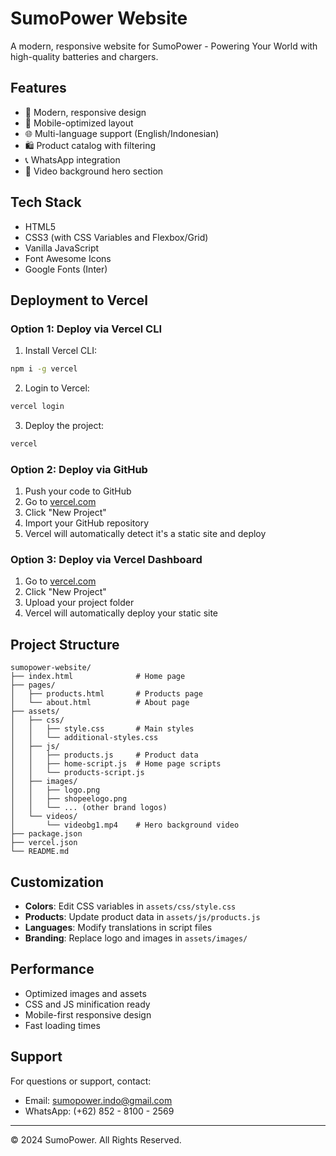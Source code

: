 # SumoPower Website

A modern, responsive website for SumoPower - Powering Your World with high-quality batteries and chargers.

## Features

- 🎨 Modern, responsive design
- 📱 Mobile-optimized layout
- 🌐 Multi-language support (English/Indonesian)
- 🛍️ Product catalog with filtering
- 📞 WhatsApp integration
- 🎥 Video background hero section

## Tech Stack

- HTML5
- CSS3 (with CSS Variables and Flexbox/Grid)
- Vanilla JavaScript
- Font Awesome Icons
- Google Fonts (Inter)

## Deployment to Vercel

### Option 1: Deploy via Vercel CLI

1. Install Vercel CLI:
```bash
npm i -g vercel
```

2. Login to Vercel:
```bash
vercel login
```

3. Deploy the project:
```bash
vercel
```

### Option 2: Deploy via GitHub

1. Push your code to GitHub
2. Go to [vercel.com](https://vercel.com)
3. Click "New Project"
4. Import your GitHub repository
5. Vercel will automatically detect it's a static site and deploy

### Option 3: Deploy via Vercel Dashboard

1. Go to [vercel.com](https://vercel.com)
2. Click "New Project"
3. Upload your project folder
4. Vercel will automatically deploy your static site

## Project Structure

```
sumopower-website/
├── index.html              # Home page
├── pages/
│   ├── products.html       # Products page
│   └── about.html          # About page
├── assets/
│   ├── css/
│   │   ├── style.css       # Main styles
│   │   └── additional-styles.css
│   ├── js/
│   │   ├── products.js     # Product data
│   │   ├── home-script.js  # Home page scripts
│   │   └── products-script.js
│   ├── images/
│   │   ├── logo.png
│   │   ├── shopeelogo.png
│   │   └── ... (other brand logos)
│   └── videos/
│       └── videobg1.mp4    # Hero background video
├── package.json
├── vercel.json
└── README.md
```

## Customization

- **Colors**: Edit CSS variables in `assets/css/style.css`
- **Products**: Update product data in `assets/js/products.js`
- **Languages**: Modify translations in script files
- **Branding**: Replace logo and images in `assets/images/`

## Performance

- Optimized images and assets
- CSS and JS minification ready
- Mobile-first responsive design
- Fast loading times

## Support

For questions or support, contact:
- Email: sumopower.indo@gmail.com
- WhatsApp: (+62) 852 - 8100 - 2569

---

© 2024 SumoPower. All Rights Reserved. 